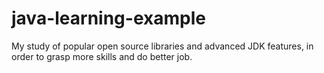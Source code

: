 # java-learning-example
My study of popular open source libraries and advanced JDK features, in order to grasp more skills and do better job. 
